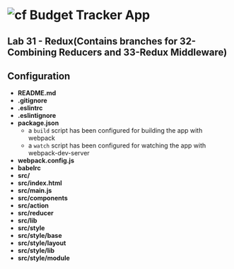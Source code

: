 # ![cf](https://i.imgur.com/7v5ASc8.png)  Budget Tracker App

## Lab 31 - Redux(Contains branches for 32-Combining Reducers and 33-Redux Middleware)

## Configuration
* **README.md**
* **.gitignore**
* **.eslintrc**
* **.eslintignore**
* **package.json**
  * a `build` script has been configured for building the app with webpack
  * a `watch` script has been configured for watching the app with webpack-dev-server
* **webpack.config.js**
* **babelrc**
* **src/**
* **src/index.html**
* **src/main.js**
* **src/components**
* **src/action**
* **src/reducer**
* **src/lib**
* **src/style**
* **src/style/base**
* **src/style/layout**
* **src/style/lib**
* **src/style/module**